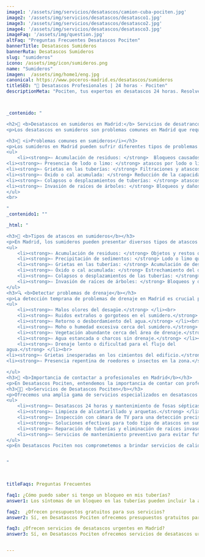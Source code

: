 ```yaml
---
image1: '/assets/img/servicios/desatascos/camion-cuba-pociten.jpg'
image2: '/assets/img/servicios/desatascos/desatasco1.jpg'
image3: '/assets/img/servicios/desatascos/desatasco2.jpg'
image4: '/assets/img/servicios/desatascos/desatasco3.jpg'
imageFaq: '/assets/img/question.jpg'
altFaq: "Preguntas Frecuentes Desatascos Pociten"
bannerTitle: Desatascos Sumideros
bannerRuta: Desatascos Sumideros
slug: "sumideros"
icono: /assets/img/icon/sumideros.png
name: "Sumideros"
imagen:  /assets/img/home1/eng.jpg
canonical: https://www.poceros-madrid.es/desatascos/sumideros
titleSEO: "🌟 Desatascos Profesionales | 24 horas - Pociten"
descriptionMeta: "Pociten, tus expertos en desatascos 24 horas. Resolvemos problemas de forma rápida y eficiente en desagües y sumideros. Llámanos al 647 37 67 82 📱."



_contenido: "

<h2>🚰 <b>Desatascos en sumideros en Madrid:</b> Servicios de desatrancos 24 horas - Desatascos Pociten</h2>
<p>Los desatascos en sumideros son problemas comunes en Madrid que requieren soluciones efectivas. En Desatascos Pociten, ofrecemos servicios de desatrancos 24 horas y mantenimiento de fosas sépticas, especializándonos en la limpieza de alcantarillado y arquetas, así como la inspección con cámara de TV. Confía en nuestros servicios profesionales para solucionar atascos en sumideros y garantizar el buen funcionamiento de tu sistema de drenaje en Madrid.</p>

<h3>🔧 <i>Problemas comunes en sumideros</i></h3>
<p>Los sumideros en Madrid pueden sufrir diferentes tipos de problemas que ocasionan atascos:</p>
<ul>
    <li><strong>⇨ Acumulación de residuos: </strong>  Bloqueos causados por desechos en los sumideros.</li><br>
<li><strong>⇨ Presencia de lodo o limo: </strong> atascos por lodo o limo que afectan el flujo del agua.</li><br>
<li><strong>⇨ Grietas en las tuberías: </strong> Filtraciones y atascos causados por grietas en las tuberías.</li><br>
<li><strong>⇨ Óxido o cal acumulada: </strong> Reducción de la capacidad de drenaje debido al óxido o cal.</li><br>
<li><strong>⇨ Colapsos o desplazamientos de tuberías: </strong> atascos provocados por tuberías dañadas.</li><br>
<li><strong>⇨ Invasión de raíces de árboles: </strong> Bloqueos y daños causados por raíces en las tuberías.</li><br>
</ul>
<br>

"
_contenido1: ""

_html: "

<h3>🚧 <b>Tipos de atascos en sumideros</b></h3>
<p>En Madrid, los sumideros pueden presentar diversos tipos de atascos que afectan su funcionamiento:</p>
<ul>
    <li><strong>⇨ Acumulación de residuos: </strong> Objetos y restos que impiden el flujo correcto del agua.</li><br>
    <li><strong>⇨ Precipitación de sedimentos: </strong> Lodo o limo que causa atascos y reduce la capacidad de drenaje.</li><br>
    <li><strong>⇨ Grietas en las tuberías: </strong> Acumulación de desechos en tuberías agrietadas que obstruyen el paso del agua.</li><br>
    <li><strong>⇨ Óxido o cal acumulada: </strong> Estrechamiento del diámetro de las tuberías por acumulación de óxido o cal.</li><br>
    <li><strong>⇨ Colapsos o desplazamientos de las tuberías: </strong> Impedimento completo del paso del agua debido a daños en las tuberías.</li><br>
    <li><strong>⇨ Invasión de raíces de árboles: </strong> Bloqueos y daños por raíces que infiltran las tuberías.</li><br>
</ul>
<h3>🔍 <b>Detectar problemas de drenaje</b></h3>
<p>La detección temprana de problemas de drenaje en Madrid es crucial para evitar daños mayores. Algunos signos comunes incluyen:</p>
<ul>
    <li><strong>⇨ Malos olores del desagüe.</strong> </li><br>
    <li><strong>⇨ Ruidos extraños o gorgoteos en el sumidero.</strong> </li><br>
    <li><strong>⇨ Retorno o desbordamiento del agua.</strong> </li><br>
    <li><strong>⇨ Moho o humedad excesiva cerca del sumidero.</strong> </li><br>
    <li><strong>⇨ Vegetación abundante cerca del área de drenaje.</strong> </li><br>
    <li><strong>⇨ Agua estancada o charcos sin drenaje.</strong> </li><br>
    <li><strong>⇨ Drenaje lento o dificultad para el flujo del
agua.</strong> </li><br>
<li><strong>⇨ Grietas inesperadas en los cimientos del edificio.</strong> </li><br>
<li><strong>⇨ Presencia repentina de roedores o insectos en la zona.</strong> </li><br>

</ul>
<h3>💼 <b>Importancia de contactar a profesionales en Madrid</b></h3>
<p>En Desatascos Pociten, entendemos la importancia de contar con profesionales capacitados para resolver los problemas de desatascos en sumideros en Madrid. Nuestro equipo de expertos ofrece soluciones eficaces y duraderas, utilizando las herramientas y tecnologías más avanzadas.</p>
<h3>👨‍🔧 <b>Servicios de Desatascos Pociten</b></h3>
<p>Ofrecemos una amplia gama de servicios especializados en desatascos en sumideros y sistemas de drenaje en Madrid, incluyendo:</p>
<ul>
    <li><strong>⇨ Desatascos 24 horas y mantenimiento de fosas sépticas.</strong> </li><br>
    <li><strong>⇨ Limpieza de alcantarillado y arquetas.</strong> </li><br>
    <li><strong>⇨ Inspección con cámara de TV para una detección precisa de problemas.</strong> </li><br>
    <li><strong>⇨ Soluciones efectivas para todo tipo de atascos en sumideros.</strong> </li><br>
    <li><strong>⇨ Reparación de tuberías y eliminación de raíces invasoras.</strong> </li><br>
    <li><strong>⇨ Servicios de mantenimiento preventivo para evitar futuros atascos.</strong> </li><br>
</ul>
<p>En Desatascos Pociten nos comprometemos a brindar servicios de calidad, atención rápida y eficiente, y soluciones personalizadas para cada cliente en Madrid. Confía en nosotros para mantener tu sistema de drenaje en perfecto estado.</p>

	    
"



titleFaqs: Preguntas Frecuentes

faq1: ¿Cómo puedo saber si tengo un bloqueo en mis tuberías?
answer1: Los síntomas de un bloqueo en las tuberías pueden incluir la acumulación de agua en el fregadero o en la ducha, olores desagradables provenientes de los desagües y el desbordamiento del inodoro.

faq2:  ¿Ofrecen presupuestos gratuitos para sus servicios?
answer2: Sí, en Desatascos Pociten ofrecemos presupuestos gratuitos para todos nuestros servicios de desatascos en Madrid. Puede contactarnos en cualquier momento para solicitar uno.

faq3: ¿Ofrecen servicios de desatascos urgentes en Madrid?
answer3: Sí, en Desatascos Pociten ofrecemos servicios de desatascos urgentes en Madrid para solucionar los problemas de nuestros clientes de forma rápida y efectiva.


---
```

